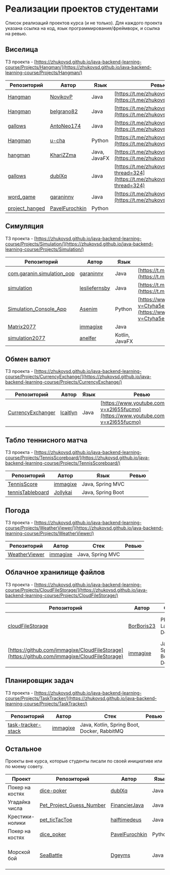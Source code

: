 # Реализации проектов студентами

Список реализаций проектов курса (и не только). Для каждого проекта указана ссылка на код, язык программирования/фреймворк, и ссылка на ревью.

## Виселица

ТЗ проекта - [https://zhukovsd.github.io/java-backend-learning-course/Projects/Hangman/](https://zhukovsd.github.io/java-backend-learning-course/Projects/Hangman/)

| Репозиторий | Автор | Язык | Ревью |
|---|---|---|---|
| [Hangman](https://github.com/NovikovP/Hangman) | [NovikovP](https://github.com/NovikovP) | Java | [https://t.me/zhukovsd_it_chat/1476](https://t.me/zhukovsd_it_chat/1476) |
| [Hangman](https://github.com/belgrano82/Hangman) | [belgrano82](https://github.com/belgrano82) | Java | [https://t.me/zhukovsd_it_chat/1264](https://t.me/zhukovsd_it_chat/1264) |
| [gallows](https://github.com/AntoNeo174/gallows) | [AntoNeo174](https://github.com/AntoNeo174) | Java | [https://t.me/zhukovsd_it_chat/594](https://t.me/zhukovsd_it_chat/594) |
| [Hangman](https://github.com/u-cha/Hangman) | [u-cha](https://github.com/u-cha) | Python | [https://t.me/zhukovsd_it_chat/691](https://t.me/zhukovsd_it_chat/691) |
| [hangman](https://github.com/KhariZZma/hangman) | [KhariZZma](https://github.com/KhariZZma) | Java, JavaFX | [https://t.me/zhukovsd_it_chat/508](https://t.me/zhukovsd_it_chat/508) |
| [gallows](https://github.com/dublXq/gallows) | [dublXq](https://github.com/dublXq) | Java | [https://t.me/zhukovsd_it_chat/439?thread=324](https://t.me/zhukovsd_it_chat/439?thread=324) |
| [word_game](https://github.com/garaninnv/word_game) | [garaninnv](https://github.com/garaninnv) | Java | [https://t.me/zhukovsd_it_chat/647](https://t.me/zhukovsd_it_chat/647) |
| [project_hanged](https://github.com/PavelFurochkin/project_hanged) | [PavelFurochkin](https://github.com/PavelFurochkin) | Python |  |

## Симуляция

ТЗ проекта - [https://zhukovsd.github.io/java-backend-learning-course/Projects/Simulation/](https://zhukovsd.github.io/java-backend-learning-course/Projects/Simulation/)

| Репозиторий | Автор | Язык | Ревью |
|---|---|---|---|
| [com.garanin.simulation_oop](https://github.com/garaninnv/com.garanin.simulation_oop) | [garaninnv](https://github.com/garaninnv) | Java | [https://t.me/zhukovsd_it_chat/1158](https://t.me/zhukovsd_it_chat/1158) |
| [simulation](https://github.com/lesliefernsby/simulation) | [lesliefernsby](https://github.com/lesliefernsby) | Java | [https://t.me/zhukovsd_it_chat/849](https://t.me/zhukovsd_it_chat/849) |
| [Simulation_Console_App](https://github.com/Asenim/Simulation_Console_App) | [Asenim](https://github.com/Asenim) | Python | [https://www.youtube.com/watch?v=Ctyha5ec0LE](https://www.youtube.com/watch?v=Ctyha5ec0LE) |
| [Matrix2077](https://github.com/immagixe/Matrix2077) | [immagixe](https://github.com/immagixe) | Java |  |
| [simulation2077](https://github.com/anelfer/simulation2077) | [anelfer](https://github.com/anelfer) | Kotlin, JavaFX |  |

## Обмен валют

ТЗ проекта - [https://zhukovsd.github.io/java-backend-learning-course/Projects/CurrencyExchange/](https://zhukovsd.github.io/java-backend-learning-course/Projects/CurrencyExchange/)

| Репозиторий | Автор | Язык | Ревью |
|---|---|---|---|
| [CurrencyExchanger](https://github.com/lcaitlyn/CurrencyExchanger) | [lcaitlyn](https://github.com/lcaitlyn) | Java | [https://www.youtube.com/watch?v=x2I655fucmo](https://www.youtube.com/watch?v=x2I655fucmo) |

## Табло теннисного матча

ТЗ проекта - [https://zhukovsd.github.io/java-backend-learning-course/Projects/TennisScoreboard/](https://zhukovsd.github.io/java-backend-learning-course/Projects/TennisScoreboard/)

| Репозиторий | Автор | Язык | Ревью |
|---|---|---|---|
| [TennisScore](https://github.com/immagixe/TennisScore) | [immagixe](https://github.com/immagixe) | Java, Spring MVC |  |
| [tennisTableboard](https://github.com/Jollykai/tennisTableboard) | [Jollykai](https://github.com/Jollykai) | Java, Spring Boot |  |

## Погода

ТЗ проекта - [https://zhukovsd.github.io/java-backend-learning-course/Projects/WeatherViewer/](https://zhukovsd.github.io/java-backend-learning-course/Projects/WeatherViewer/)

| Репозиторий | Автор | Стек | Ревью |
|---|---|---|---|
| [WeatherViewer](https://github.com/immagixe/WeatherViewer) | [immagixe](https://github.com/immagixe) | Java, Spring MVC |  |

## Облачное хранилище файлов

ТЗ проекта - [https://zhukovsd.github.io/java-backend-learning-course/Projects/CloudFileStorage/](https://zhukovsd.github.io/java-backend-learning-course/Projects/CloudFileStorage/)

| Репозиторий | Автор | Стек | Ревью |
|---|---|---|---|
| [cloudFileStorage](https://github.com/BorBoris23/cloudFileStorage) | [BorBoris23](https://github.com/BorBoris23) | PHP, Laravel, Docker | [https://www.youtube.com/watch?v=OVXmQifkexA](https://www.youtube.com/watch?v=OVXmQifkexA) |
| [https://github.com/immagixe/CloudFileStorage](https://github.com/immagixe/CloudFileStorage) | [immagixe](https://github.com/immagixe) | Java, Spring Boot, Docker |  |

## Планировщик задач

ТЗ проекта - [https://zhukovsd.github.io/java-backend-learning-course/Projects/TaskTracker/](https://zhukovsd.github.io/java-backend-learning-course/Projects/TaskTracker/)

| Репозиторий | Автор | Стек | Ревью |
|---|---|---|---|
| [task-tracker-stack](https://github.com/immagixe/task-tracker-stack) | [immagixe](https://github.com/immagixe) | Java, Kotlin, Spring Boot, Docker, RabbitMQ | |

## Остальное

Проекты вне курса, которые студенты писали по своей инициативе или по моему совету.

| Проект | Репозиторий | Автор | Язык | Ревью |
|---|---|---|---|---|
| Покер на костях | [dice-poker](https://github.com/dublXq/dice-poker) | [dublXq](https://github.com/dublXq) | Java | [https://t.me/zhukovsd_it_chat/1258](https://t.me/zhukovsd_it_chat/1258) |
| Угадайка числа | [Pet_Project_Guess_Number](https://github.com/FinancierJava/Pet_Project_Guess_Number) | [FinancierJava](https://github.com/FinancierJava) | Java |  |
| Крестики-нолики | [pet_ticTacToe](https://github.com/halftimedeus/pet_ticTacToe) | [halftimedeus](https://github.com/halftimedeus) | Java |  |
| Покер на костях | [dice_poker](https://github.com/PavelFurochkin/dice_poker) | [PavelFurochkin](https://github.com/PavelFurochkin) | Python |  |
| Морской бой | [SeaBattle](https://github.com/Dgeyms/SeaBattle) | [Dgeyms](https://github.com/Dgeyms) | Java | [https://www.youtube.com/watch?v=dyqfbwsbdIM](https://www.youtube.com/watch?v=dyqfbwsbdIM) |
